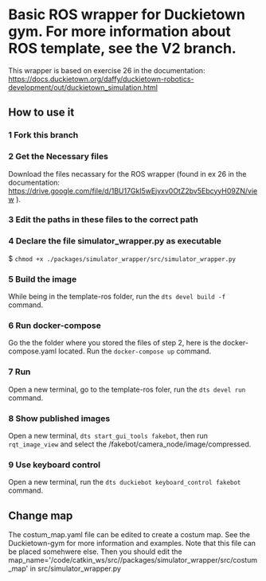 # Basic ROS wrapper for Duckietown gym. For more information about ROS template, see the V2 branch. 

This wrapper is based on exercise 26 in the documentation: https://docs.duckietown.org/daffy/duckietown-robotics-development/out/duckietown_simulation.html

## How to use it

### 1 Fork this branch

### 2 Get the Necessary files
Download the files necassary for the ROS wrapper (found in ex 26 in the documentation: https://drive.google.com/file/d/1BU17Gkl5wEjvxv0OtZ2bv5EbcyyH09ZN/view ). 

### 3 Edit the paths in these files to the correct path

### 4 Declare the file simulator_wrapper.py as executable
$ `chmod +x ./packages/simulator_wrapper/src/simulator_wrapper.py`

### 5 Build the image
While being in the template-ros folder, run the `dts devel build -f` command.

### 6 Run docker-compose
Go the the folder where you stored the files of step 2, here is the docker-compose.yaml located. Run the `docker-compose up` command.

### 7 Run 
Open a new terminal, go to the template-ros foler, run the `dts devel run` command.

### 8 Show published images
Open a new terminal, `dts start_gui_tools fakebot`, then run `rqt_image_view` and select the /fakebot/camera_node/image/compressed.

### 9 Use keyboard control
Open a new terminal, run the `dts duckiebot keyboard_control fakebot` command.

## Change map
The costum_map.yaml file can be edited to create a costum map. See the Duckietown-gym for more information and examples. Note that this file can be placed somehwere else. Then you should edit the  map_name='/code/catkin_ws/src/<template-ros>/packages/simulator_wrapper/src/costum_map' in src/simulator_wrapper.py 
